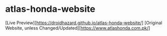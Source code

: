 # atlas-honda-website
[Live Preview][https://droidhazard.github.io/atlas-honda-website/]
[Original Website, unless Changed/Updated][https://www.atlashonda.com.pk/]
